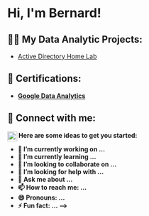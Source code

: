 <h1>Hi, I'm Bernard! </h1>

<h2>👨‍💻 My Data Analytic Projects:</h2>

- [Active Directory Home Lab](https://github.com/joshmadakor1/Algorithms-Practice)

<h2> 📄 Certifications:</h2>

- <b>[Google Data Analytics](https://coursera.org/verify/professional-cert/5Z6L543VYRMK)

<h2> 🤳 Connect with me:</h2>


[<img align="left" alt="JoshMadakor | LinkedIn" width="22px" src="https://cdn.jsdelivr.net/npm/simple-icons@v3/icons/linkedin.svg" />][linkedin]



[linkedin]: https://www.linkedin.com/in/bernard-eshun-a12b85233



Here are some ideas to get you started:

- 🔭 I’m currently working on ...
- 🌱 I’m currently learning ...
- 👯 I’m looking to collaborate on ...
- 🤔 I’m looking for help with ...
- 💬 Ask me about ...
- 📫 How to reach me: ...
- 😄 Pronouns: ...
- ⚡ Fun fact: ...
-->
